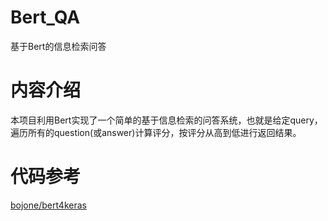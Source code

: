 # Bert_QA
基于Bert的信息检索问答

# 内容介绍
本项目利用Bert实现了一个简单的基于信息检索的问答系统，也就是给定query，遍历所有的question(或answer)计算评分，按评分从高到低进行返回结果。

# 代码参考
[bojone/bert4keras](https://github.com/bojone/bert4keras)

